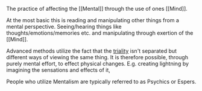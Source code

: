 The practice of affecting the [[Mental]] through the use of ones [[Mind]].

At the most basic this is reading and manipulating other things from a mental perspective. Seeing/hearing things like thoughts/emotions/memories etc. and manipulating through exertion of the [[Mind]].

Advanced methods utilize the fact that the [triality](Reality.md) isn't separated but different ways of viewing the same thing. It is therefore possible, through purely mental effort, to effect physical changes. E.g. creating lightning by imagining the sensations and effects of it,

People who utilize Mentalism are typically referred to as Psychics or Espers.